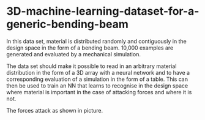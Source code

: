 # 3D-machine-learning-dataset-for-a-generic-bending-beam
In this data set, material is distributed randomly and contiguously in the design space in the form of a bending beam. 10,000 examples are generated and evaluated by a mechanical simulation. 

The data set should make it possible to read in an arbitrary material distribution in the form of a 3D array with a neural network and to have a corresponding evaluation of a simulation in the form of a table. This can then be used to train an NN that learns to recognise in the design space where material is important in the case of attacking forces and where it is not. 

The forces attack as shown in picture. 
